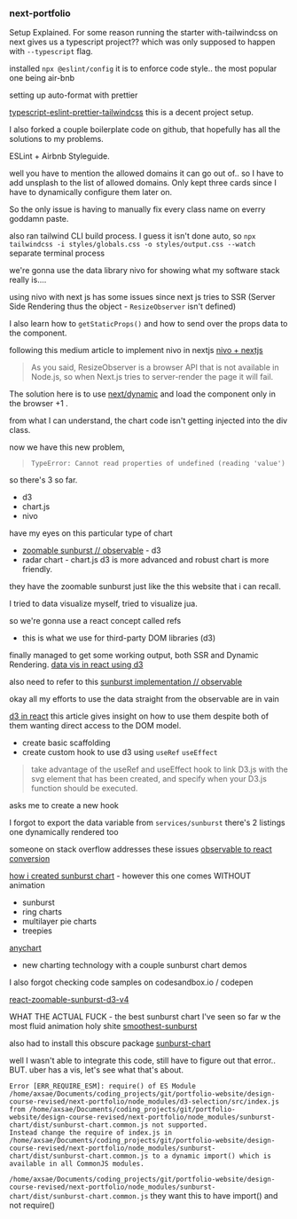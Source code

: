 ### next-portfolio

Setup Explained.
For some reason running the starter with-tailwindcss on next gives us a typescript project??
which was only supposed to happen with `--typescript` flag.

installed
`npx @eslint/config`
it is to enforce code style..
the most popular one being air-bnb

setting up auto-format with prettier

[typescript-eslint-prettier-tailwindcss](https://www.sandromaglione.com/create-nextjs-project-with-typescript-eslint-prettier-tailwindcss/)
this is a decent project setup.

I also forked a couple boilerplate code on github, that hopefully has all the solutions to my problems.

ESLint + Airbnb Styleguide.


well you have to mention the allowed domains it can go out of..
so I have to add unsplash to the list of allowed domains.
Only kept three cards since I have to dynamically configure them later on.

So the only issue is having to manually fix every class name on everry goddamn paste.

also ran tailwind CLI build process. I guess it isn't done auto, so 
`npx tailwindcss -i styles/globals.css -o styles/output.css --watch`
separate terminal process


we're gonna use the data library nivo for showing what my software stack really is....

using nivo with next js has some issues since next js tries to SSR (Server Side Rendering thus the object - `ResizeObserver` isn't defined)

I also learn how to `getStaticProps()` and how to send over the props data to the component.

following this medium article to implement nivo in nextjs
[nivo + nextjs](https://medium.com/@samuelsetsoafia/server-side-rendered-charts-using-nivo-and-nextjs-6b27eef29c8e)

> As you said, ResizeObserver is a browser API that is not available in Node.js, so when Next.js tries to server-render the page it will fail.

The solution here is to use [next/dynamic](https://nextjs.org/docs/advanced-features/dynamic-import#with-no-ssr) and load the component only in the browser +1 .

from what I can understand, the chart code isn't getting injected into the div class.

now we have this new problem, 
> `TypeError: Cannot read properties of undefined (reading 'value')`

so there's 3 so far.
- d3
- chart.js
- nivo

have my eyes on this particular type of chart
- [zoomable sunburst // observable](https://observablehq.com/@d3/zoomable-sunburst) - d3
- radar chart - chart.js
d3 is more advanced and robust
chart is more friendly.

they have the zoomable sunburst just like the this website that i can recall.

I tried to data visualize myself, tried to visualize jua.


so we're gonna use a react concept called refs
- this is what we use for third-party DOM libraries (d3)

finally managed to get some working output, both SSR and Dynamic Rendering.
[data vis in react using d3](https://www.youtube.com/watch?v=YKDIsXA4OAc)

also need to refer to this
[sunburst implementation // observable](https://observablehq.com/@d3/sunburst)


okay all my efforts to use the data straight from the observable are in vain

[d3 in react](https://www.pluralsight.com/guides/using-d3.js-inside-a-react-app)
this article gives insight on how to use them despite both of them wanting direct access to the DOM model.

- create basic scaffolding
- create custom hook to use d3 using `useRef` `useEffect`
> take advantage of the useRef and useEffect hook to link D3.js with the svg element that has been created, and specify when your D3.js function should be executed.


asks me to create a new hook

I forgot to export the data variable from `services/sunburst`
there's 2 listings one dynamically rendered too


someone on stack overflow addresses these issues
[observable to react conversion](https://stackoverflow.com/questions/63292255/zoomable-sunburst-chart-shows-only-two-layers-of-the-hierarchy-at-a-time-in-reac)

[how i created sunburst chart](https://towardsdatascience.com/how-i-created-a-sunburst-chart-using-javascript-to-visualize-covid-19-data-4ef27b45af8a) - however this one comes WITHOUT animation

- sunburst
- ring charts
- multilayer pie charts
- treepies


[anychart](https://www.anychart.com/products/anychart/gallery/Sunburst_Charts/)
- new charting technology with a couple sunburst chart demos


I also forgot checking code samples on codesandbox.io / codepen

[react-zoomable-sunburst-d3-v4](https://www.npmjs.com/package/react-zoomable-sunburst-d3-v4)




WHAT THE ACTUAL FUCK -
the best sunburst chart I've seen so far w the most fluid animation holy shite
[smoothest-sunburst](https://codesandbox.io/s/blissful-resonance-wwl4q)

also had to install this obscure package
[sunburst-chart](https://www.npmjs.com/package/sunburst-chart)



well I wasn't able to integrate this code, still have to figure out that error.. BUT. 
uber has a vis, let's see what that's about.


```
Error [ERR_REQUIRE_ESM]: require() of ES Module /home/axsae/Documents/coding_projects/git/portfolio-website/design-course-revised/next-portfolio/node_modules/d3-selection/src/index.js from /home/axsae/Documents/coding_projects/git/portfolio-website/design-course-revised/next-portfolio/node_modules/sunburst-chart/dist/sunburst-chart.common.js not supported.
Instead change the require of index.js in /home/axsae/Documents/coding_projects/git/portfolio-website/design-course-revised/next-portfolio/node_modules/sunburst-chart/dist/sunburst-chart.common.js to a dynamic import() which is available in all CommonJS modules.
```


`/home/axsae/Documents/coding_projects/git/portfolio-website/design-course-revised/next-portfolio/node_modules/sunburst-chart/dist/sunburst-chart.common.js`
they want this to have import() and not require()
